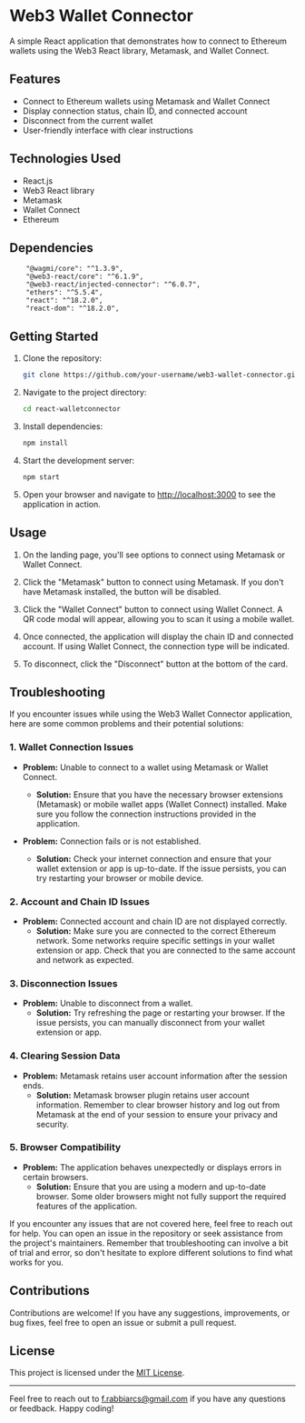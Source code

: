 
# Web3 Wallet Connector

A simple React application that demonstrates how to connect to Ethereum wallets using the Web3 React library, Metamask, and Wallet Connect.

## Features

- Connect to Ethereum wallets using Metamask and Wallet Connect
- Display connection status, chain ID, and connected account
- Disconnect from the current wallet
- User-friendly interface with clear instructions

## Technologies Used

- React.js
- Web3 React library
- Metamask
- Wallet Connect
- Ethereum

## Dependencies
```
    "@wagmi/core": "^1.3.9",
    "@web3-react/core": "^6.1.9",
    "@web3-react/injected-connector": "^6.0.7",
    "ethers": "^5.5.4",
    "react": "^18.2.0",
    "react-dom": "^18.2.0",
```
## Getting Started

1. Clone the repository:

   ```bash
   git clone https://github.com/your-username/web3-wallet-connector.git
   ```

2. Navigate to the project directory:

   ```bash
   cd react-walletconnector
   ```

3. Install dependencies:

   ```bash
   npm install
   ```

4. Start the development server:

   ```bash
   npm start
   ```

5. Open your browser and navigate to [http://localhost:3000](http://localhost:3000) to see the application in action.

## Usage

1. On the landing page, you'll see options to connect using Metamask or Wallet Connect.

2. Click the "Metamask" button to connect using Metamask. If you don't have Metamask installed, the button will be disabled.

3. Click the "Wallet Connect" button to connect using Wallet Connect. A QR code modal will appear, allowing you to scan it using a mobile wallet.

4. Once connected, the application will display the chain ID and connected account. If using Wallet Connect, the connection type will be indicated.

5. To disconnect, click the "Disconnect" button at the bottom of the card.

## Troubleshooting

If you encounter issues while using the Web3 Wallet Connector application, here are some common problems and their potential solutions:

### 1. Wallet Connection Issues

- **Problem:** Unable to connect to a wallet using Metamask or Wallet Connect.
  - **Solution:** Ensure that you have the necessary browser extensions (Metamask) or mobile wallet apps (Wallet Connect) installed. Make sure you follow the connection instructions provided in the application.

- **Problem:** Connection fails or is not established.
  - **Solution:** Check your internet connection and ensure that your wallet extension or app is up-to-date. If the issue persists, you can try restarting your browser or mobile device.

### 2. Account and Chain ID Issues

- **Problem:** Connected account and chain ID are not displayed correctly.
  - **Solution:** Make sure you are connected to the correct Ethereum network. Some networks require specific settings in your wallet extension or app. Check that you are connected to the same account and network as expected.

### 3. Disconnection Issues

- **Problem:** Unable to disconnect from a wallet.
  - **Solution:** Try refreshing the page or restarting your browser. If the issue persists, you can manually disconnect from your wallet extension or app.

### 4. Clearing Session Data

- **Problem:** Metamask retains user account information after the session ends.
  - **Solution:** Metamask browser plugin retains user account information. Remember to clear browser history and log out from Metamask at the end of your session to ensure your privacy and security.

### 5. Browser Compatibility

- **Problem:** The application behaves unexpectedly or displays errors in certain browsers.
  - **Solution:** Ensure that you are using a modern and up-to-date browser. Some older browsers might not fully support the required features of the application.

If you encounter any issues that are not covered here, feel free to reach out for help. You can open an issue in the repository or seek assistance from the project's maintainers. Remember that troubleshooting can involve a bit of trial and error, so don't hesitate to explore different solutions to find what works for you.


## Contributions

Contributions are welcome! If you have any suggestions, improvements, or bug fixes, feel free to open an issue or submit a pull request.

## License

This project is licensed under the [MIT License](LICENSE).

---

Feel free to reach out to [f.rabbiarcs@gmail.com](f.rabbiarcs@gmail.com) if you have any questions or feedback. Happy coding!

